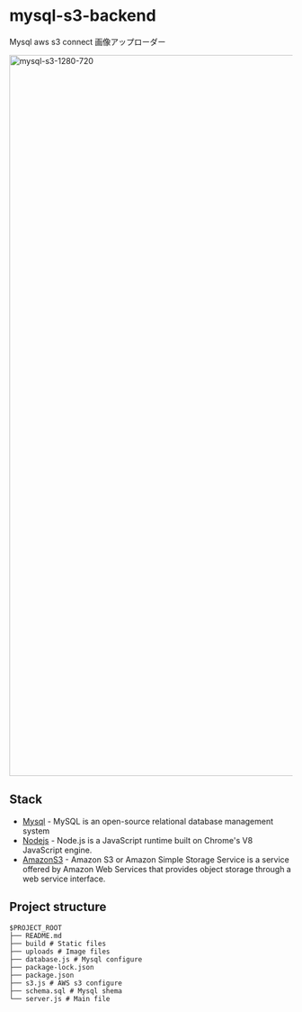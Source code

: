 # mysql-s3-backend
Mysql aws s3 connect
画像アップローダー

<img width="1280" alt="mysql-s3-1280-720" src="https://user-images.githubusercontent.com/96198088/191134989-f3ff5b6f-0c86-40da-9b71-d72b884ab01f.png">

## Stack

- [Mysql](https://www.mysql.com/jp/) - MySQL is an open-source relational database management system
- [Nodejs](https://nodejs.org/ja/) - Node.js is a JavaScript runtime built on Chrome's V8 JavaScript engine.
- [AmazonS3](https://docs.aws.amazon.com/ja_jp/AmazonS3/latest/userguide/Welcome.html) - Amazon S3 or Amazon Simple Storage Service is a service offered by Amazon Web Services that provides object storage through a web service interface.


## Project structure
```
$PROJECT_ROOT
├── README.md
├── build # Static files
├── uploads # Image files
├── database.js # Mysql configure
├── package-lock.json
├── package.json
├── s3.js # AWS s3 configure
├── schema.sql # Mysql shema
└── server.js # Main file
```
